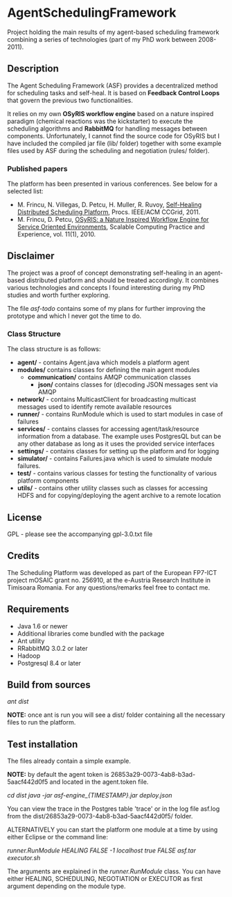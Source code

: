 # AgentSchedulingFramework
Project holding the main results of my agent-based scheduling framework combining a series of technologies (part of my PhD work between 2008-2011).

## Description

The Agent Scheduling Framework (ASF) provides a decentralized method for scheduling tasks and self-heal. It is based on **Feedback Control Loops** that govern the previous two functionalities. 

It relies on my own **OSyRIS workflow engine** based on a nature inspired paradigm (chemical reactions was the kickstarter) to execute the scheduling algorithms and **RabbitMQ** for handling messages between components. Unfortunately, I cannot find the source code for OSyRIS but I have included the compiled jar file (lib/ folder) together with some example files used by ASF during the scheduling and negotiation (rules/ folder).

### Published papers

The platform has been presented in various conferences. See below for a selected list:

- M. Frincu, N. Villegas, D. Petcu, H. Muller, R. Ruvoy, [Self-Healing Distributed Scheduling Platform](https://hal.inria.fr/inria-00563670), Procs. IEEE/ACM CCGrid, 2011.
- M. Frincu, D. Petcu, [OSyRIS: a Nature Inspired Workflow Engine for Service Oriented Environments](https://www.scpe.org/index.php/scpe/article/view/642), Scalable Computing Practice and Experience, vol. 11(1), 2010.

## Disclaimer

The project was a proof of concept demonstrating self-healing in an agent-based distributed platform and should be treated accordingly. It combines various technologies and concepts I found interesting during my PhD studies and worth further exploring.

The file *asf-todo* contains some of my plans for further improving the prototype and which I never got the time to do.

### Class Structure

The class structure is as follows:

- **agent/** - contains Agent.java which models a platform agent
- **modules/** contains classes for defining the main agent modules
  - **communication/** contains AMQP communication classes
    - **json/** contains classes for (d)ecoding JSON messages sent via AMQP
- **network/** - contains MulticastClient for broadcasting multicast messages used to identify remote available resources
- **runner/** - contains RunModule which is used to start modules in case of failures
- **services/** - contains classes for accessing agent/task/resource information from a database. The example uses PostgresQL but can be any other database as long as it uses the provided service interfaces
- **settings/** - contains classes for setting up the platform and for logging
- **simulator/** - contains Failures.java which is used to simulate module failures.
- **test/** - contains various classes for testing the functionality of various platform components
- **utils/** - contains other utility classes such as classes for accessing HDFS and for copying/deploying the agent archive to a remote location

## License

GPL - please see the accompanying gpl-3.0.txt file

## Credits

The Scheduling Platform was developed as part of the European FP7-ICT project mOSAIC grant no. 256910, at the e-Austria Research Institute in Timisoara Romania. For any questions/remarks feel free to contact me.

## Requirements

- Java 1.6 or newer
- Additional libraries come bundled with the package
- Ant utility
- RRabbitMQ 3.0.2 or later
- Hadoop
- Postgresql 8.4 or later

## Build from sources

*ant dist*

**NOTE:** once ant is run you will see a dist/ folder containing all the necessary files to run the platform.

## Test installation

The files already contain a simple example.

**NOTE:** by default the agent token is 26853a29-0073-4ab8-b3ad-5aacf442d0f5 and located in the agent.token file.

*cd dist*
*java -jar asf-engine_{TIMESTAMP}.jar deploy.json*

You can view the trace in the Postgres table 'trace' or in the log file asf.log from the dist/26853a29-0073-4ab8-b3ad-5aacf442d0f5/ folder.

ALTERNATIVELY you can start the platform one module at a time by using either Eclipse or the command line: 

*runner.RunModule HEALING FALSE -1 localhost true FALSE asf.tar executor.sh*

The arguments are explained in the *runner.RunModule* class. You can have either HEALING, SCHEDULING, NEGOTIATION or EXECUTOR as first argument depending on the module type.
